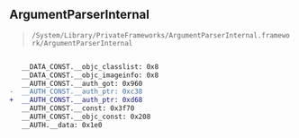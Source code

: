 ## ArgumentParserInternal

> `/System/Library/PrivateFrameworks/ArgumentParserInternal.framework/ArgumentParserInternal`

```diff

   __DATA_CONST.__objc_classlist: 0x8
   __DATA_CONST.__objc_imageinfo: 0x8
   __AUTH_CONST.__auth_got: 0x960
-  __AUTH_CONST.__auth_ptr: 0xc38
+  __AUTH_CONST.__auth_ptr: 0xd68
   __AUTH_CONST.__const: 0x3f70
   __AUTH_CONST.__objc_const: 0x208
   __AUTH.__data: 0x1e0

```
